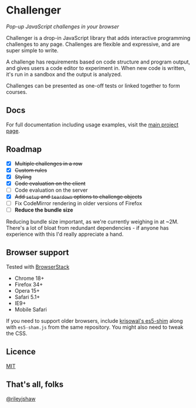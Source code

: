 # Challenger
_Pop-up JavaScript challenges in your browser_

Challenger is a drop-in JavaScript library that adds interactive programming challenges to any page. Challenges are flexible and expressive, and are super simple to write.

A challenge has requirements based on code structure and program output, and gives users a code editor to experiment in. When new code is written, it's run in a sandbox and the output is analyzed.

Challenges can be presented as one-off tests or linked together to form courses.

## Docs
For full documentation including usage examples, visit the [main project page](http://rileyjshaw.com/challenger).

## Roadmap

 - [x] ~~Multiple challenges in a row~~
 - [x] ~~Custom rules~~
 - [x] ~~Styling~~
 - [x] ~~Code evaluation on the client~~
 - [ ] Code evaluation on the server
 - [x] ~~Add `setup` and `teardown` options to challenge objects~~
 - [ ] Fix CodeMirror rendering in older versions of Firefox
 - [ ] **Reduce the bundle size**

Reducing bundle size important, as we're currently weighing in at ~2M. There's a lot of bloat from redundant dependencies - if anyone has experience with this I'd really appreciate a hand.

## Browser support
Tested with [BrowserStack](https://www.browserstack.com/)

 - Chrome 18+
 - Firefox 34+
 - Opera 15+
 - Safari 5.1+
 - IE9+
 - Mobile Safari

If you need to support older browsers, include [krisowal's es5-shim](https://github.com/es-shims/es5-shim) along with `es5-sham.js` from the same repository. You might also need to tweak the CSS.

## Licence
[MIT](LICENSE)

## That's all, folks
[@rileyjshaw](https://twitter.com/rileyjshaw)
